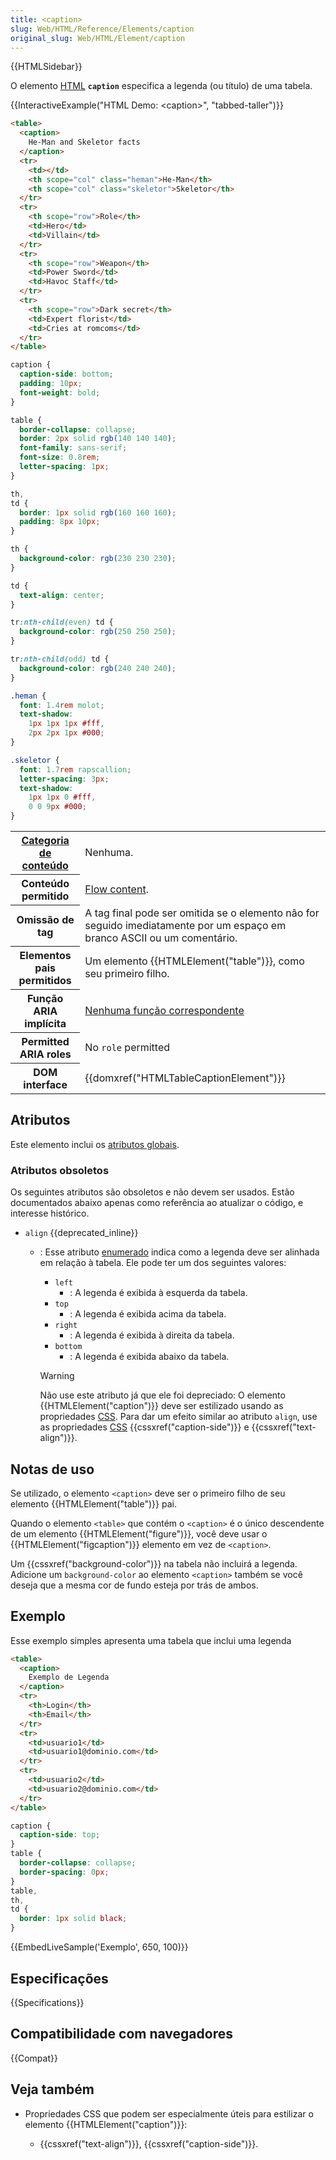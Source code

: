 ```yaml
---
title: <caption>
slug: Web/HTML/Reference/Elements/caption
original_slug: Web/HTML/Element/caption
---
```


{{HTMLSidebar}}

O elemento [HTML](/pt-BR/docs/Web/HTML) **`caption`** especifica a legenda (ou título) de uma tabela.

{{InteractiveExample("HTML Demo: &lt;caption&gt;", "tabbed-taller")}}

```html interactive-example
<table>
  <caption>
    He-Man and Skeletor facts
  </caption>
  <tr>
    <td></td>
    <th scope="col" class="heman">He-Man</th>
    <th scope="col" class="skeletor">Skeletor</th>
  </tr>
  <tr>
    <th scope="row">Role</th>
    <td>Hero</td>
    <td>Villain</td>
  </tr>
  <tr>
    <th scope="row">Weapon</th>
    <td>Power Sword</td>
    <td>Havoc Staff</td>
  </tr>
  <tr>
    <th scope="row">Dark secret</th>
    <td>Expert florist</td>
    <td>Cries at romcoms</td>
  </tr>
</table>
```

```css interactive-example
caption {
  caption-side: bottom;
  padding: 10px;
  font-weight: bold;
}

table {
  border-collapse: collapse;
  border: 2px solid rgb(140 140 140);
  font-family: sans-serif;
  font-size: 0.8rem;
  letter-spacing: 1px;
}

th,
td {
  border: 1px solid rgb(160 160 160);
  padding: 8px 10px;
}

th {
  background-color: rgb(230 230 230);
}

td {
  text-align: center;
}

tr:nth-child(even) td {
  background-color: rgb(250 250 250);
}

tr:nth-child(odd) td {
  background-color: rgb(240 240 240);
}

.heman {
  font: 1.4rem molot;
  text-shadow:
    1px 1px 1px #fff,
    2px 2px 1px #000;
}

.skeletor {
  font: 1.7rem rapscallion;
  letter-spacing: 3px;
  text-shadow:
    1px 1px 0 #fff,
    0 0 9px #000;
}
```

<table class="properties">
  <tbody>
    <tr>
      <th scope="row">
        <a href="/pt-BR/docs/HTML/Content_categories"
          >Categoria de conteúdo</a
        >
      </th>
      <td>Nenhuma.</td>
    </tr>
    <tr>
      <th scope="row">Conteúdo permitido</th>
      <td>
        <a href="/pt-BR/docs/HTML/Content_categories#flow_content"
          >Flow content</a
        >.
      </td>
    </tr>
    <tr>
      <th scope="row">Omissão de tag</th>
      <td>
        A tag final pode ser omitida se o elemento não for seguido imediatamente por um
        espaço em branco ASCII ou um comentário.
      </td>
    </tr>
    <tr>
      <th scope="row">Elementos pais permitidos</th>
      <td>
        Um elemento {{HTMLElement("table")}}, como seu primeiro filho.
      </td>
    </tr>
    <tr>
      <th scope="row">Função ARIA implícita</th>
      <td>
        <a href="https://www.w3.org/TR/html-aria/#dfn-no-corresponding-role"
          >Nenhuma função correspondente</a
        >
      </td>
    </tr>
    <tr>
      <th scope="row">Permitted ARIA roles</th>
      <td>No <code>role</code> permitted</td>
    </tr>
    <tr>
      <th scope="row">DOM interface</th>
      <td>{{domxref("HTMLTableCaptionElement")}}</td>
    </tr>
  </tbody>
</table>

## Atributos

Este elemento inclui os [atributos globais](/pt-BR/docs/Web/HTML/Global_attributes).

### Atributos obsoletos

Os seguintes atributos são obsoletos e não devem ser usados. Estão documentados abaixo apenas como referência ao atualizar o código, e interesse histórico.

- `align` {{deprecated_inline}}

  - : Esse atributo [enumerado](/pt-BR/docs/Glossary/Enumerated) indica como a legenda deve ser alinhada em relação à tabela. Ele pode ter um dos seguintes valores:

    - `left`
      - : A legenda é exibida à esquerda da tabela.
    - `top`
      - : A legenda é exibida acima da tabela.
    - `right`
      - : A legenda é exibida à direita da tabela.
    - `bottom`
      - : A legenda é exibida abaixo da tabela.

    > [!WARNING]
    > Não use este atributo já que ele foi depreciado: O elemento {{HTMLElement("caption")}} deve ser estilizado usando as propriedades [CSS](/pt-BR/docs/Web/CSS). Para dar um efeito similar ao atributo `align`, use as propriedades [CSS](/pt-BR/docs/Web/CSS) {{cssxref("caption-side")}} e {{cssxref("text-align")}}.

## Notas de uso

Se utilizado, o elemento `<caption>` deve ser o primeiro filho de seu elemento {{HTMLElement("table")}} pai.

Quando o elemento `<table>` que contém o `<caption>` é o único descendente de um elemento {{HTMLElement("figure")}}, você deve usar o {{HTMLElement("figcaption")}} elemento em vez de `<caption>`.

Um {{cssxref("background-color")}} na tabela não incluirá a legenda. Adicione um `background-color` ao elemento `<caption>` também se você deseja que a mesma cor de fundo esteja por trás de ambos.

## Exemplo

Esse exemplo simples apresenta uma tabela que inclui uma legenda

```html
<table>
  <caption>
    Exemplo de Legenda
  </caption>
  <tr>
    <th>Login</th>
    <th>Email</th>
  </tr>
  <tr>
    <td>usuario1</td>
    <td>usuario1@dominio.com</td>
  </tr>
  <tr>
    <td>usuario2</td>
    <td>usuario2@dominio.com</td>
  </tr>
</table>
```

```css hidden
caption {
  caption-side: top;
}
table {
  border-collapse: collapse;
  border-spacing: 0px;
}
table,
th,
td {
  border: 1px solid black;
}
```

{{EmbedLiveSample('Exemplo', 650, 100)}}

## Especificações

{{Specifications}}

## Compatibilidade com navegadores

{{Compat}}

## Veja também

- Propriedades CSS que podem ser especialmente úteis para estilizar o elemento {{HTMLElement("caption")}}:

  - {{cssxref("text-align")}}, {{cssxref("caption-side")}}.
